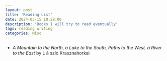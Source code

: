 ```yaml
---
layout: post
title: 'Reading List'
date: 2024-05-15 10:28:00
description: 'Books I will try to read eventually'
tags: reading writing
categories: Misc
---
```


<ul>
    <li class="list-group-item"><em>A Mountain to the North, a Lake to the South, Paths to the West, a River to the East</em> by L &aacute; szlo Krasznahorkai</li>
</ul>
